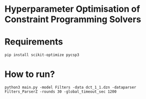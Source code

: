 Hyperparameter Optimisation of Constraint Programming Solvers
=============================================================

# Requirements

```
pip install scikit-optimize pycsp3
```

# How to run?

```
python3 main.py -model Filters -data dct_1_1.dzn -dataparser Filters_ParserZ -rounds 30 -global_timeout_sec 1200
```